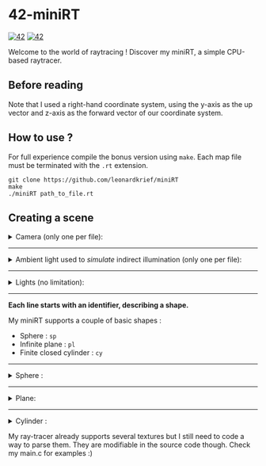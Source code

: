 # 42-miniRT

[![42](https://img.shields.io/badge/42-common_core-green.svg)](https://shields.io/)
[![42](https://img.shields.io/badge/Made%20in%20-C-blue.svg)](https://shields.io/)

Welcome to the world of raytracing ! Discover my miniRT, a simple CPU-based raytracer.

## Before reading
Note that I used a right-hand coordinate system, using the y-axis as the up vector and z-axis as the forward vector of our coordinate system.

## How to use ?
For full experience compile the bonus version using `make`.
Each map file must be terminated with the `.rt` extension.

```
git clone https://github.com/leonardkrief/miniRT
make
./miniRT path_to_file.rt
```

## Creating a scene

<details>
<summary> Camera (only one per file): </summary>

```
C xPos,yPos,zPos xDir,yDir,zDir   FOV
```
`Pos` is the camera position point.

`Dir` is the camera orientation vector.

`FOV` is the field of view.
</details>

***

<details>
<summary> Ambient light used to <i>simulate</i> indirect illumination (only one per file): </summary>

```
A   Ratio   R,G,B
```

`Ratio` is the intensity of the light, in range `[0;1]`.

`R,G,B` is the color of the ambient light, each component is in range `[0;255]`. 
</details>

***

<details>
<summary>Lights (no limitation):</summary>

```
L   xPos,yPos,zPos   Ratio   R,G,B
```

`Pos` is the light position point.

`Ratio` is the intensity of the light, in range `[0;1]`.

`R,G,B` is the color of the light, each component is in range `[0;255]`. 
</details>

***

**Each line starts with an identifier, describing a shape.**

My miniRT supports a couple of basic shapes :

* Sphere : `sp`
* Infinite plane : `pl`
* Finite closed cylinder : `cy`

***

<details>
<summary>Sphere :</summary>

```
sp    xPos,yPos,zPos    Radius    R,G,B
```

`Pos` is a point describing the sphere position.

`R,G,B` is the color of the sphere, each component is between range `[0;255]`. 

`Radius` is the radius of the sphere.
</details>

***

<details>
	<summary>Plane:</summary>

```
pl    xPos,yPos,zPos    xDir,yDir,zDir    R,G,B
```

`Pos` is a point describing the plane position.

`Dir` is a vector orienting the plane.

`R,G,B` is the color of the plane, each component is between range `[0;255]`. 
</details>

***

<details>
	<summary>Cylinder :</summary>

```
cy    xPos,yPos,zPos    xDir,yDir,zDir    Lenght    Diameter    R,G,B
```

`Pos` is a point describing the cylinder position.

`Dir` is a vector orienting the cylinder.

`R,G,B` is the color of the cylinder, each component is between range `[0;255]`. 

`Lenght` and `Diameter` cannot be negative.
</details>

My ray-tracer already supports several textures but I still need to code a way to parse them.
They are modifiable in the source code though. Check my main.c for examples :)
